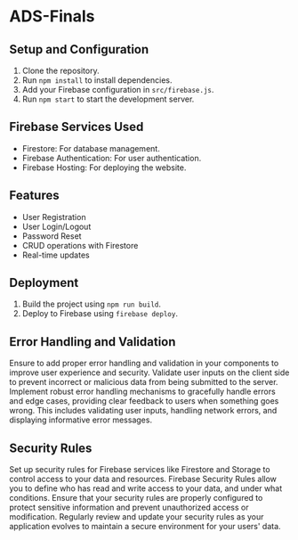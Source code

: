 # ADS-Finals
## Setup and Configuration

1. Clone the repository.
2. Run `npm install` to install dependencies.
3. Add your Firebase configuration in `src/firebase.js`.
4. Run `npm start` to start the development server.

## Firebase Services Used

- Firestore: For database management.
- Firebase Authentication: For user authentication.
- Firebase Hosting: For deploying the website.

## Features

- User Registration
- User Login/Logout
- Password Reset
- CRUD operations with Firestore
- Real-time updates

## Deployment

1. Build the project using `npm run build`.
2. Deploy to Firebase using `firebase deploy`.

## Error Handling and Validation
Ensure to add proper error handling and validation in your components to improve user experience and security. Validate user inputs on the client side to prevent incorrect or malicious data from being submitted to the server. Implement robust error handling mechanisms to gracefully handle errors and edge cases, providing clear feedback to users when something goes wrong. This includes validating user inputs, handling network errors, and displaying informative error messages.

## Security Rules
Set up security rules for Firebase services like Firestore and Storage to control access to your data and resources. Firebase Security Rules allow you to define who has read and write access to your data, and under what conditions. Ensure that your security rules are properly configured to protect sensitive information and prevent unauthorized access or modification. Regularly review and update your security rules as your application evolves to maintain a secure environment for your users' data.
